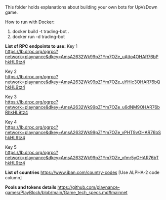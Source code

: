 
This folder holds explanations about building your own bots for UpVsDown game.

How to run with Docker:
1. docker build -t trading-bot .
2. docker run -d trading-bot

**List of RPC endpoints to use:**
Key 1 <br>
https://lb.drpc.org/ogrpc?network=playnance&dkey=AmsA2632Wk99pZ1Ym7OZe_uAtto4OHAR76bPhkHL9tz4

Key 2 <br>
https://lb.drpc.org/ogrpc?network=playnance&dkey=AmsA2632Wk99pZ1Ym7OZe_uYHIc3OHAR76bQhkHL9tz4

Key 3 <br>
https://lb.drpc.org/ogrpc?network=playnance&dkey=AmsA2632Wk99pZ1Ym7OZe_u6dNM9OHAR76bRhkHL9tz4

Key 4 <br>
https://lb.drpc.org/ogrpc?network=playnance&dkey=AmsA2632Wk99pZ1Ym7OZe_vPHT9vOHAR76bShkHL9tz4

Key 5 <br>
https://lb.drpc.org/ogrpc?network=playnance&dkey=AmsA2632Wk99pZ1Ym7OZe_vfmr5yOHAR76bThkHL9tz4

  
**List of countries**
https://www.iban.com/country-codes [Use ALPHA-2 code column]

**Pools and tokens details**
https://github.com/playnance-games/PlayBlock/blob/main/Game_tech_specs.md#mainnet